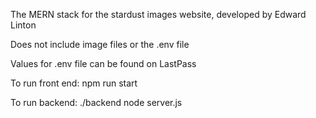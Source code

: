 The MERN stack for the stardust images website, developed by Edward Linton

Does not include image files or the .env file

Values for .env file can be found on LastPass

To run front end: npm run start

To run backend: ./backend node server.js